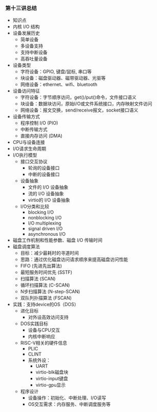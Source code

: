 ### 第十三讲总结
- 知识点
- 内核 I/O 结构
- 设备发展历史
  - 简单设备
  - 多设备支持
  - 支持中断设备
  - 高吞吐量设备
- 设备类型
  - 字符设备：GPIO, 键盘/鼠标, 串口等
  - 块设备：磁盘驱动器、磁带驱动器、光驱等
  - 网络设备：ethernet、wifi、bluetooth
- 设备访问特征
  - 字符设备：字节顺序访问，get()/put()命令，文件接口语义
  - 块设备：数据块访问，原始I/O或文件系统接口，内存映射文件访问
  - 网络设备：报文交换，send/receive报文，socket接口语义
- 设备传输方式
  - 程序控制 I/O (PIO)
  - 中断传输方式
  - 直接内存访问 (DMA)
- CPU与设备连接
- I/O请求生命周期
- I/O执行模型
    - 接口交互协议
      - 轮询的设备接口
      - 中断的设备接口
    - 设备抽象
      - 文件的 I/O 设备抽象
      - 流的 I/O 设备抽象
      - virtio的 I/O 设备抽象
    - I/O分类和比较
      - blocking I/O
      - nonblocking I/O
      - I/O multiplexing
      - signal driven I/O
      - asynchronous I/O
- 磁盘工作机制和性能参数、磁盘 I/O 传输时间
- 磁盘调度算法
  - 目标：减少最耗时的寻道时间
  - 思路：通过优化磁盘访问请求顺序来提高磁盘访问性能 
  - FIFO (先进先出算法)
  - 最短服务时间优先 (SSTF)
  - 扫描算法 (SCAN)
  - 循环扫描算法 (C-SCAN)
  - N步扫描算法 (N-step-SCAN)
  - 双队列扑描算法 (FSCAN)
- 实践：支持device的OS（DOS）
  - 进化目标
    - 对外设高效访问支持
  - DOS实践目标
    - 设备与CPU交互
    - 内核中断响应
  - RISC-V相关的硬件信息
    - PLIC
    - CLINT
    - 系统外设：
      - UART
      - virtio-blk磁盘块
      - virtio-input键盘
      - virtio-gpu显示
  - 程序设计
    - 设备操作：初始化、中断处理、I/O读写
    - OS交互需求：内存服务、中断调度服务等


